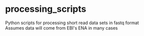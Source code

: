 processing_scripts
==================

Python scripts for processing short read data sets in fastq format  
Assumes data will come from EBI's ENA in many cases
